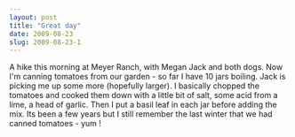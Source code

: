 ```yaml
---
layout: post
title: "Great day"
date: 2009-08-23
slug: 2009-08-23-1
---
```


A hike this morning at Meyer Ranch, with Megan Jack and both dogs.  Now I&apos;m canning tomatoes from our garden - so far I have 10 jars boiling.  Jack is picking me up some more (hopefully larger).   I basically chopped the tomatoes and cooked them down with a little bit of salt, some acid from a lime, a head of garlic.  Then I put a basil leaf in each jar before adding the mix.  Its been a few years but I still remember the last winter that we had canned tomatoes - yum !
